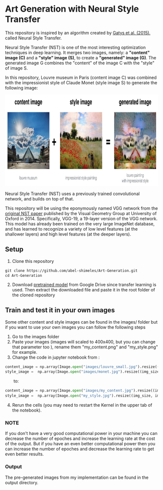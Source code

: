 # Art Generation with Neural Style Transfer

This repository is inspired by an algorithm created by [Gatys et al. (2015).](https://arxiv.org/abs/1508.06576) called Neural Style Transfer.

Neural Style Transfer (NST) is one of the most interesting optimization techniques in deep learning. It merges two images, namely: a <strong>"content" image (C)</strong> and a <strong>"style" image (S)</strong>, to create a <strong>"generated" image (G)</strong>. The generated image G combines the "content" of the image C with the "style" of image S. 

In this repository, Louvre museum in Paris (content image C) was combined with the impressionist style of Claude Monet (style image S) to generate the following image:

<img src="images/louvre_generated.png" style="width:750px;height:300px;">

Neural Style Transfer (NST) uses a previously trained convolutional network, and builds on top of that. 

This repository will be using the eponymously named VGG network from the [original NST paper](https://arxiv.org/abs/1508.06576) published by the Visual Geometry Group at University of Oxford in 2014. Specifically,  VGG-19, a 19-layer version of the VGG network. This model has already been trained on the very large ImageNet database, and has learned to recognize a variety of low level features (at the shallower layers) and high level features (at the deeper layers). 

## Setup
1. Clone this repository
``` shell
git clone https://github.com/abel-shimeles/Art-Generation.git
cd Art-Generation
```
2. Download [pretrained model](https://drive.google.com/file/d/1-2aHu1D0JpHMfSVytbb4VzlERtXcX38u/view) from Google Drive since transfer learning is used. Then extract the downloaded file and paste it in the root folder of the cloned repository

## Train and test it in your own images
Some other content and style images can be found in the images/ folder but if you want to use your own images you can follow the following steps

1. Go to the images folder
2. Paste your images (images will scaled to 400x400, but you can change that parameter too ), rename them "my_content.png" and "my_style.png" for example.
3. Change the code in jupyter notebook from :

```py
content_image = np.array(Image.open("images/louvre_small.jpg").resize((img_size, img_size)))
style_image =  np.array(Image.open("images/monet.jpg").resize((img_size, img_size)))

```

&emsp;&emsp;to:

``` py
content_image = np.array(Image.open("images/my_content.jpg").resize((img_size, img_size)))
style_image =  np.array(Image.open("my_style.jpg").resize((img_size, img_size)))

```
4. Rerun the cells (you may need to restart the Kernel in the upper tab of the notebook).

### NOTE

If you don't have a very good computational power in your machine you can decrease the number of epoches and increase the learning rate at the cost of the output. But if you have an even better computational power then you can increase the number of epoches and decrease the learning rate to get even better results.

### Output

The pre-generated images from my implementation can be found in the output directory.
